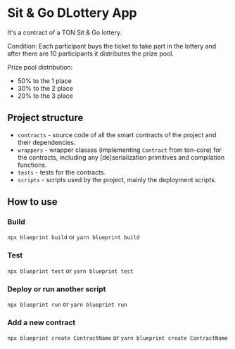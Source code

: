 # Sit & Go DLottery App

It's a contract of a TON Sit & Go lottery. 

Condition: Each participant buys the ticket to take part in the lottery and after there are 10 participants it distributes the prize pool. 

Prize pool distribution: 
 - 50% to the 1 place
 - 30% to the 2 place
 - 20% to the 3 place

## Project structure

-   `contracts` - source code of all the smart contracts of the project and their dependencies.
-   `wrappers` - wrapper classes (implementing `Contract` from ton-core) for the contracts, including any [de]serialization primitives and compilation functions.
-   `tests` - tests for the contracts.
-   `scripts` - scripts used by the project, mainly the deployment scripts.

## How to use

### Build

`npx blueprint build` or `yarn blueprint build`

### Test

`npx blueprint test` or `yarn blueprint test`

### Deploy or run another script

`npx blueprint run` or `yarn blueprint run`

### Add a new contract

`npx blueprint create ContractName` or `yarn blueprint create ContractName`
